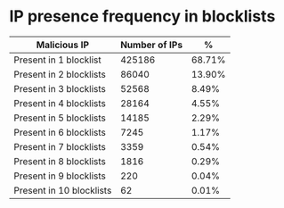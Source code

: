 # IP presence frequency in blocklists
| Malicious IP | Number of IPs | % |
|----|----|----|
| Present in 1 blocklist | 425186 | 68.71% |
| Present in 2 blocklists | 86040 | 13.90% |
| Present in 3 blocklists | 52568 | 8.49% |
| Present in 4 blocklists | 28164 | 4.55% |
| Present in 5 blocklists | 14185 | 2.29% |
| Present in 6 blocklists | 7245 | 1.17% |
| Present in 7 blocklists | 3359 | 0.54% |
| Present in 8 blocklists | 1816 | 0.29% |
| Present in 9 blocklists | 220 | 0.04% |
| Present in 10 blocklists | 62 | 0.01% |
